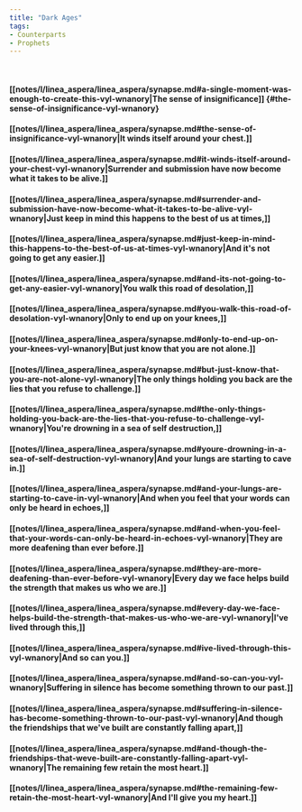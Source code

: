 ```yaml
---
title: "Dark Ages"
tags:
- Counterparts
- Prophets
---
```

&nbsp;
#### [[notes/l/linea_aspera/linea_aspera/synapse.md#a-single-moment-was-enough-to-create-this-vyl-wnanory|The sense of insignificance]] {#the-sense-of-insignificance-vyl-wnanory}
#### [[notes/l/linea_aspera/linea_aspera/synapse.md#the-sense-of-insignificance-vyl-wnanory|It winds itself around your chest.]]
#### [[notes/l/linea_aspera/linea_aspera/synapse.md#it-winds-itself-around-your-chest-vyl-wnanory|Surrender and submission have now become what it takes to be alive.]]
#### [[notes/l/linea_aspera/linea_aspera/synapse.md#surrender-and-submission-have-now-become-what-it-takes-to-be-alive-vyl-wnanory|Just keep in mind this happens to the best of us at times,]]
#### [[notes/l/linea_aspera/linea_aspera/synapse.md#just-keep-in-mind-this-happens-to-the-best-of-us-at-times-vyl-wnanory|And it's not going to get any easier.]]
#### [[notes/l/linea_aspera/linea_aspera/synapse.md#and-its-not-going-to-get-any-easier-vyl-wnanory|You walk this road of desolation,]]
#### [[notes/l/linea_aspera/linea_aspera/synapse.md#you-walk-this-road-of-desolation-vyl-wnanory|Only to end up on your knees,]]
#### [[notes/l/linea_aspera/linea_aspera/synapse.md#only-to-end-up-on-your-knees-vyl-wnanory|But just know that you are not alone.]]
#### [[notes/l/linea_aspera/linea_aspera/synapse.md#but-just-know-that-you-are-not-alone-vyl-wnanory|The only things holding you back are the lies that you refuse to challenge.]]
#### [[notes/l/linea_aspera/linea_aspera/synapse.md#the-only-things-holding-you-back-are-the-lies-that-you-refuse-to-challenge-vyl-wnanory|You're drowning in a sea of self destruction,]]
#### [[notes/l/linea_aspera/linea_aspera/synapse.md#youre-drowning-in-a-sea-of-self-destruction-vyl-wnanory|And your lungs are starting to cave in.]]
#### [[notes/l/linea_aspera/linea_aspera/synapse.md#and-your-lungs-are-starting-to-cave-in-vyl-wnanory|And when you feel that your words can only be heard in echoes,]]
#### [[notes/l/linea_aspera/linea_aspera/synapse.md#and-when-you-feel-that-your-words-can-only-be-heard-in-echoes-vyl-wnanory|They are more deafening than ever before.]]
#### [[notes/l/linea_aspera/linea_aspera/synapse.md#they-are-more-deafening-than-ever-before-vyl-wnanory|Every day we face helps build the strength that makes us who we are.]]
#### [[notes/l/linea_aspera/linea_aspera/synapse.md#every-day-we-face-helps-build-the-strength-that-makes-us-who-we-are-vyl-wnanory|I've lived through this,]]
#### [[notes/l/linea_aspera/linea_aspera/synapse.md#ive-lived-through-this-vyl-wnanory|And so can you.]]
#### [[notes/l/linea_aspera/linea_aspera/synapse.md#and-so-can-you-vyl-wnanory|Suffering in silence has become something thrown to our past.]]
#### [[notes/l/linea_aspera/linea_aspera/synapse.md#suffering-in-silence-has-become-something-thrown-to-our-past-vyl-wnanory|And though the friendships that we've built are constantly falling apart,]]
#### [[notes/l/linea_aspera/linea_aspera/synapse.md#and-though-the-friendships-that-weve-built-are-constantly-falling-apart-vyl-wnanory|The remaining few retain the most heart.]]
#### [[notes/l/linea_aspera/linea_aspera/synapse.md#the-remaining-few-retain-the-most-heart-vyl-wnanory|And I'll give you my heart.]]
